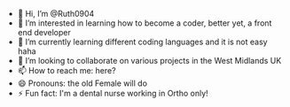- 👋 Hi, I’m @Ruth0904
- 👀 I’m interested in learning how to become a coder, better yet, a front end developer
- 🌱 I’m currently learning different coding languages and it is not easy haha
- 💞️ I’m looking to collaborate on various projects in the West Midlands UK
- 📫 How to reach me: here?
- 😄 Pronouns: the old Female will do
- ⚡ Fun fact: I'm a dental nurse working in Ortho only!

<!---
Ruth0904/Ruth0904 is a ✨ special ✨ repository because its `README.md` (this file) appears on your GitHub profile.
You can click the Preview link to take a look at your changes.
--->
